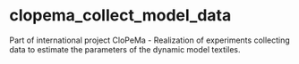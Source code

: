 clopema_collect_model_data
==========================

Part of international project CloPeMa - Realization of experiments collecting data to estimate the parameters of the dynamic model textiles.
